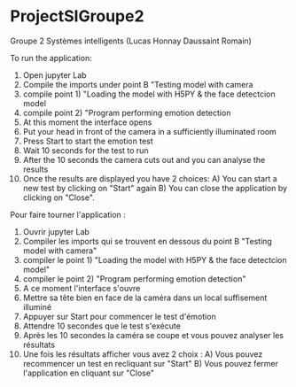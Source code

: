 # ProjectSIGroupe2
Groupe 2 Systèmes intelligents (Lucas Honnay Daussaint Romain)

To run the application:
1) Open jupyter Lab
2) Compile the imports under point B "Testing model with camera
3) compile point 1) "Loading the model with H5PY & the face detectcion model
4) compile point 2) "Program performing emotion detection
5) At this moment the interface opens
6) Put your head in front of the camera in a sufficiently illuminated room
7) Press Start to start the emotion test
8) Wait 10 seconds for the test to run
9) After the 10 seconds the camera cuts out and you can analyse the results
10) Once the results are displayed you have 2 choices:
A) You can start a new test by clicking on "Start" again
B) You can close the application by clicking on "Close".

Pour faire tourner l'application :
1) Ouvrir jupyter Lab
2) Compiler les imports qui se trouvent en dessous du point B "Testing model with camera"
3) compiler le point 1) "Loading the model with H5PY & the face detectcion model"
4) compiler le point 2) "Program performing emotion detection"
5) A ce moment l'interface s'ouvre
6) Mettre sa tête bien en face de la caméra dans un local suffisement illuminé
7) Appuyer sur Start pour commencer le test d'émotion
8) Attendre 10 secondes que le test s'exécute
9) Après les 10 secondes la caméra se coupe et vous pouvez analyser les résultats
10) Une fois les résultats afficher vous avez 2 choix :
A) Vous pouvez recommencer un test en recliquant sur "Start"
B) Vous pouvez fermer l'application en cliquant sur "Close"
